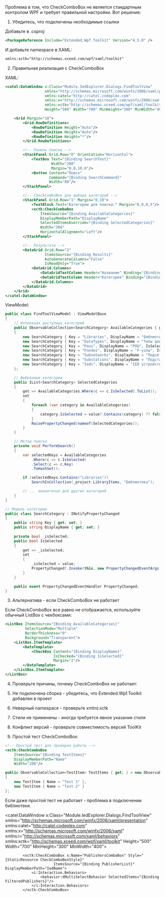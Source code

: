 Проблема в том, что CheckComboBox не является стандартным контролом WPF и требует правильной настройки. Вот решение:

1. Убедитесь, что подключены необходимые ссылки

Добавьте в .csproj:

```xml
<PackageReference Include="Extended.Wpf.Toolkit" Version="4.5.0" />
```

И добавьте namespace в XAML:

```xml
xmlns:xctk="http://schemas.xceed.com/wpf/xaml/toolkit"
```

2. Правильная реализация с CheckComboBox

XAML:

```xml
<catel:DataWindow x:Class="Module.IedExplorer.Dialogs.FindToolView"
                  xmlns="http://schemas.microsoft.com/winfx/2006/xaml/presentation"
                  xmlns:catel="http://catel.codeplex.com"
                  xmlns:x="http://schemas.microsoft.com/winfx/2006/xaml"
                  xmlns:xctk="http://schemas.xceed.com/wpf/xaml/toolkit"
                  Height="500" Width="700" MinHeight="300" MinWidth="400">

    <Grid Margin="10">
        <Grid.RowDefinitions>
            <RowDefinition Height="Auto"/>
            <RowDefinition Height="Auto"/>
            <RowDefinition Height="*"/>
        </Grid.RowDefinitions>

        <!-- Панель поиска -->
        <StackPanel Grid.Row="0" Orientation="Horizontal">
            <TextBox Text="{Binding SearchText}" 
                     Width="200"
                     Margin="0,0,10,0"/>
            <Button Content="Поиск" 
                    Command="{Binding SearchCommand}"
                    Width="80"/>
        </StackPanel>

        <!-- CheckComboBox для выбора категорий -->
        <StackPanel Grid.Row="1" Margin="0,10">
            <TextBlock Text="Категории для поиска:" Margin="0,0,0,5"/>
            <xctk:CheckComboBox 
                ItemsSource="{Binding AvailableCategories}"
                DisplayMemberPath="DisplayName"
                SelectedItemsOverride="{Binding SelectedCategories}"
                Width="300"
                HorizontalAlignment="Left"/>
        </StackPanel>

        <!-- Результаты -->
        <DataGrid Grid.Row="2" 
                  ItemsSource="{Binding Results}"
                  AutoGenerateColumns="False"
                  IsReadOnly="True">
            <DataGrid.Columns>
                <DataGridTextColumn Header="Название" Binding="{Binding Name}" Width="*"/>
                <DataGridTextColumn Header="Категория" Binding="{Binding Category}" Width="100"/>
            </DataGrid.Columns>
        </DataGrid>
    </Grid>
</catel:DataWindow>
```

ViewModel:

```csharp
public class FindToolViewModel : ViewModelBase
{
    // Коллекция доступных категорий
    public ObservableCollection<SearchCategory> AvailableCategories { get; } = new ObservableCollection<SearchCategory>
    {
        new SearchCategory { Key = "Libraries", DisplayName = "Библиотеки", IsSelected = true },
        new SearchCategory { Key = "DataTypes", DisplayName = "Типы данных", IsSelected = true },
        new SearchCategory { Key = "Pous", DisplayName = "POU", IsSelected = true },
        new SearchCategory { Key = "Fnodes", DisplayName = "F-узлы", IsSelected = true },
        new SearchCategory { Key = "Subnetworks", DisplayName = "Подсети", IsSelected = true },
        new SearchCategory { Key = "Substations", DisplayName = "Подстанции", IsSelected = true },
        new SearchCategory { Key = "Ieds", DisplayName = "IED устройства", IsSelected = true }
    };

    // Выбранные категории
    public IList<SearchCategory> SelectedCategories
    {
        get => AvailableCategories.Where(c => c.IsSelected).ToList();
        set
        {
            foreach (var category in AvailableCategories)
            {
                category.IsSelected = value?.Contains(category) ?? false;
            }
            RaisePropertyChanged(nameof(SelectedCategories));
        }
    }

    // Метод поиска
    private void PerformSearch()
    {
        var selectedKeys = AvailableCategories
            .Where(c => c.IsSelected)
            .Select(c => c.Key)
            .ToHashSet();

        if (selectedKeys.Contains("Libraries"))
            SearchInCollection(_project.LibraryItems, "Библиотека");

        // ... аналогично для других категорий
    }
}

// Модель категории
public class SearchCategory : INotifyPropertyChanged
{
    public string Key { get; set; }
    public string DisplayName { get; set; }
    
    private bool _isSelected;
    public bool IsSelected
    {
        get => _isSelected;
        set
        {
            _isSelected = value;
            PropertyChanged?.Invoke(this, new PropertyChangedEventArgs(nameof(IsSelected)));
        }
    }

    public event PropertyChangedEventHandler PropertyChanged;
}
```

3. Альтернатива - если CheckComboBox не работает

Если CheckComboBox все равно не отображается, используйте обычный ListBox с чекбоксами:

```xml
<ListBox ItemsSource="{Binding AvailableCategories}" 
         SelectionMode="Multiple"
         BorderThickness="0"
         Background="Transparent">
    <ListBox.ItemTemplate>
        <DataTemplate>
            <CheckBox Content="{Binding DisplayName}" 
                      IsChecked="{Binding IsSelected}"
                      Margin="2"/>
        </DataTemplate>
    </ListBox.ItemTemplate>
</ListBox>
```

4. Проверьте причины, почему CheckComboBox не работает:

1. Не подключена сборка - убедитесь, что Extended.Wpf.Toolkit добавлен в проект
2. Неверный namespace - проверьте xmlns:xctk
3. Стили не применены - иногда требуется явное указание стиля
4. Конфликт версий - проверьте совместимость версий ToolKit

5. Простой тест CheckComboBox:

```xml
<!-- Простой тест для проверки работы -->
<xctk:CheckComboBox 
    ItemsSource="{Binding TestItems}"
    DisplayMemberPath="Name"
    Width="200"/>
```

```csharp
public ObservableCollection<TestItem> TestItems { get; } = new ObservableCollection<TestItem>
{
    new TestItem { Name = "Test 1" },
    new TestItem { Name = "Test 2" }
};
```

Если даже простой тест не работает - проблема в подключении библиотеки.




<catel:DataWindow x:Class="Module.IedExplorer.Dialogs.FindToolView"
                  xmlns="http://schemas.microsoft.com/winfx/2006/xaml/presentation"
                  xmlns:catel="http://catel.codeplex.com"
                  xmlns:x="http://schemas.microsoft.com/winfx/2006/xaml"
                  xmlns:i="http://schemas.microsoft.com/xaml/behaviors"
                  xmlns:xctk="http://schemas.xceed.com/wpf/xaml/toolkit"
                  Height="500" Width="700" MinHeight="300" MinWidth="400">

<UserControl x:Class="Module.NetworkDesigner.FlowView.SubNetworkFlowView"
             xmlns="http://schemas.microsoft.com/winfx/2006/xaml/presentation"
             xmlns:x="http://schemas.microsoft.com/winfx/2006/xaml"
             xmlns:mc="http://schemas.openxmlformats.org/markup-compatibility/2006" 
             xmlns:i="http://schemas.microsoft.com/xaml/behaviors"
             xmlns:d="http://schemas.microsoft.com/expression/blend/2008"
             xmlns:views="clr-namespace:Module.NetworkDesigner.FlowView"
             xmlns:kivi="http://kivi.dev.ekra.ru"
             xmlns:scm="clr-namespace:System.ComponentModel;assembly=WindowsBase"
             xmlns:local="clr-namespace:Module.NetworkDesigner"
             xmlns:filter="http://datagridfilterlibrary.dev.ekra.ru"
             xmlns:xctk="http://schemas.xceed.com/wpf/xaml/toolkit"
             xmlns:behavior="clr-namespace:Module.NetworkDesigner.Behavior"
             xmlns:sys="clr-namespace:System;assembly=mscorlib"
             xmlns:properties="clr-namespace:Module.NetworkDesigner.Properties"
             mc:Ignorable="d" d:DesignHeight="300" d:DesignWidth="650"
             d:DataContext="{d:DesignInstance views:DesignTimeSubNetworkFlowViewModel, IsDesignTimeCreatable=True}"
             kivi:CommandBindings.CommandBindings="{Binding CommandBindings}">


            <xctk:CheckComboBox x:Name="PublishersComboBox" Style="{StaticResource CheckComboBoxStyle}"
                          ItemsSource="{Binding PublisherList}" DisplayMemberPath="IedName">
                <i:Interaction.Behaviors>
                    <behavior:XMultiSelectBehavior SelectedItems="{Binding FilteredPublishers}"/>
                </i:Interaction.Behaviors>
            </xctk:CheckComboBox>
